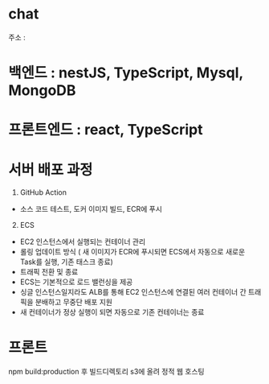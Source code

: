 # chat
주소 : 
# 백엔드 : nestJS, TypeScript, Mysql, MongoDB
# 프론트엔드 : react, TypeScript
# 서버 배포 과정
1. GitHub Action
- 소스 코드 테스트, 도커 이미지 빌드, ECR에 푸시
2. ECS
- EC2 인스턴스에서 실행되는 컨테이너 관리
- 롤링 업데이트 방식 ( 새 이미지가 ECR에 푸시되면 ECS에서 자동으로 새로운 Task를 실행, 기존 태스크 종료)
- 트래픽 전환 및 종료
- ECS는 기본적으로 로드 밸런싱을 제공
- 싱글 인스턴스일지라도 ALB를 통해 EC2 인스턴스에 연결된 여러 컨테이너 간 트래픽을 분배하고 무중단 배포 지원
- 새 컨테이너가 정상 실행이 되면 자동으로 기존 컨테이너는 종료

# 프론트
npm build:production 후 빌드디렉토리 s3에 올려 정적 웹 호스팅
